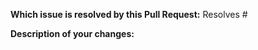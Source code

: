 <!--
SPDX-FileCopyrightText: The InstructLab Authors
SPDX-License-Identifier: Apache-2.0
-->

**Which issue is resolved by this Pull Request:** 
Resolves #

**Description of your changes:**
